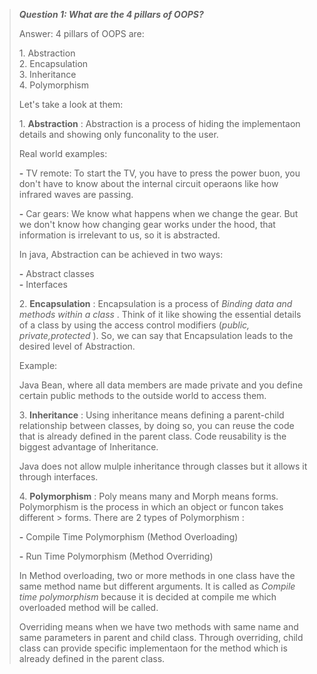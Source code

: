 > ***Question 1: What are the 4 pillars of OOPS?***
>
> Answer: 4 pillars of OOPS are:
>
> 1\. Abstraction\
> 2. Encapsulation\
> 3. Inheritance\
> 4. Polymorphism
>
> Let's take a look at them:
>
> 1\. **Abstraction** : Abstraction is a process of hiding the implementaon details and showing only funconality to the user.
>
> Real world examples:
>
> **-** TV remote: To start the TV, you have to press the power buon, you don't have to know about the internal circuit operaons like how infrared waves are passing.
>
> **-** Car gears: We know what happens when we change the gear. But we don't know how changing gear works under the hood, that information is irrelevant to us, so it is abstracted.
>
> In java, Abstraction can be achieved in two ways:
>
> **-** Abstract classes\
> **-** Interfaces
>
> 2\. **Encapsulation** : Encapsulation is a process of *Binding data and methods within a class* . Think of it like showing the essential details of a class by using the access control modifiers (*public, private,protected* ). So, we can say that Encapsulation leads to the desired
> level of Abstraction.
>
> Example:
>
> Java Bean, where all data members are made private and you define certain public methods to the outside world to access them.
>
> 3\. **Inheritance** : Using inheritance means defining a parent-child relationship between classes, by doing so, you can reuse the code that is already defined in the parent class. Code reusability is the biggest advantage of Inheritance.
>
> Java does not allow mulple inheritance through classes but it allows it through interfaces.
>
> 4\. **Polymorphism** : Poly means many and Morph means forms. Polymorphism is the process in which an object or funcon takes different > forms. There are 2 types of Polymorphism :
>
> **-** Compile Time Polymorphism (Method Overloading)
>
> **-** Run Time Polymorphism (Method Overriding)
>
> In Method overloading, two or more methods in one class have the same method name but different arguments. It is called as *Compile time polymorphism* because it is decided at compile me which overloaded method will be called.
>
> Overriding means when we have two methods with same name and same parameters in parent and child class. Through overriding, child class can provide specific implementaon for the method which is already defined in the parent class.
